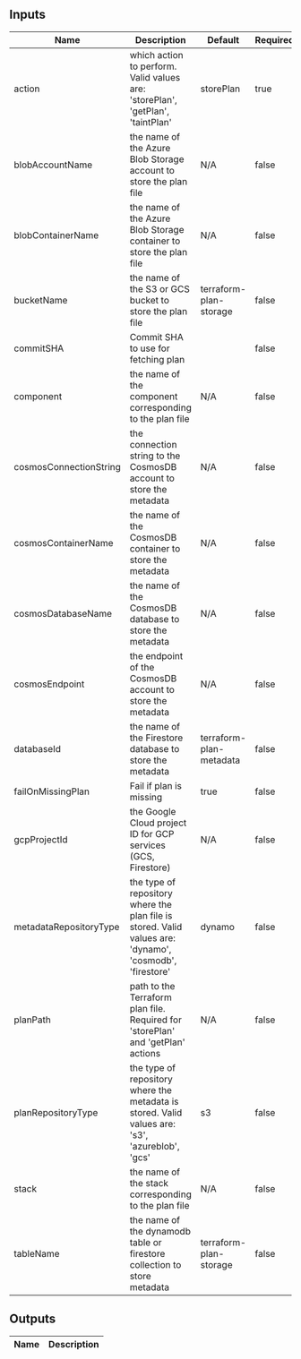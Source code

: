 <!-- markdownlint-disable -->

## Inputs

| Name | Description | Default | Required |
|------|-------------|---------|----------|
| action | which action to perform. Valid values are: 'storePlan', 'getPlan', 'taintPlan' | storePlan | true |
| blobAccountName | the name of the Azure Blob Storage account to store the plan file | N/A | false |
| blobContainerName | the name of the Azure Blob Storage container to store the plan file | N/A | false |
| bucketName | the name of the S3 or GCS bucket to store the plan file | terraform-plan-storage | false |
| commitSHA | Commit SHA to use for fetching plan |  | false |
| component | the name of the component corresponding to the plan file | N/A | false |
| cosmosConnectionString | the connection string to the CosmosDB account to store the metadata | N/A | false |
| cosmosContainerName | the name of the CosmosDB container to store the metadata | N/A | false |
| cosmosDatabaseName | the name of the CosmosDB database to store the metadata | N/A | false |
| cosmosEndpoint | the endpoint of the CosmosDB account to store the metadata | N/A | false |
| databaseId | the name of the Firestore database to store the metadata | terraform-plan-metadata | false |
| failOnMissingPlan | Fail if plan is missing | true | false |
| gcpProjectId | the Google Cloud project ID for GCP services (GCS, Firestore) | N/A | false |
| metadataRepositoryType | the type of repository where the plan file is stored. Valid values are: 'dynamo', 'cosmodb', 'firestore' | dynamo | false |
| planPath | path to the Terraform plan file. Required for 'storePlan' and 'getPlan' actions | N/A | false |
| planRepositoryType | the type of repository where the metadata is stored. Valid values are: 's3', 'azureblob', 'gcs' | s3 | false |
| stack | the name of the stack corresponding to the plan file | N/A | false |
| tableName | the name of the dynamodb table or firestore collection to store metadata | terraform-plan-storage | false |


## Outputs

| Name | Description |
|------|-------------|
<!-- markdownlint-restore -->
